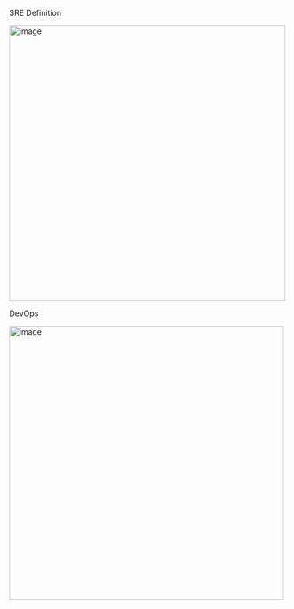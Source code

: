 SRE Definition

<img width="497" alt="image" src="https://github.com/adityasneo/SRE/assets/128022129/76d6a6f3-bcb6-4b3e-8eee-9d5024fda654">

DevOps

<img width="494" alt="image" src="https://github.com/adityasneo/SRE/assets/128022129/acb0553c-ff2e-4922-a29d-819952a03bbe">

